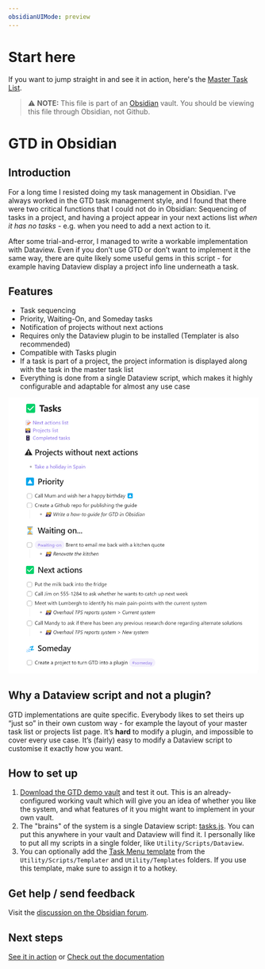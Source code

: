 ```yaml
---
obsidianUIMode: preview
---
```

# Start here

If you want to jump straight in and see it in action, here's the [Master Task List](01%20Project%20Management/✅%20Tasks.md).

> ⚠️ **NOTE:** This file is part of an [Obsidian](https://obsidian.md/) vault. You should be viewing this file through Obsidian, not Github.

# GTD in Obsidian

## Introduction

For a long time I resisted doing my task management in Obsidian. I've always worked in the GTD task management style, and I found that there were two critical functions that I could not do in Obsidian: Sequencing of tasks in a project, and having a project appear in your next actions list *when it has no tasks* - e.g. when you need to add a next action to it.

After some trial-and-error, I managed to write a workable implementation with Dataview. Even if you don’t use GTD or don’t want to implement it the same way, there are quite likely some useful gems in this script - for example having Dataview display a project info line underneath a task.

## Features

- Task sequencing
- Priority, Waiting-On, and Someday tasks
- Notification of projects without next actions
- Requires only the Dataview plugin to be installed (Templater is also recommended)
- Compatible with Tasks plugin
- If a task is part of a project, the project information is displayed along with the task in the master task list
- Everything is done from a single Dataview script, which makes it highly configurable and adaptable for almost any use case

![](00%20Documentation/attachments/Pasted%20image%2020230821133422.png)

## Why a Dataview script and not a plugin?

GTD implementations are quite specific. Everybody likes to set theirs up “just so” in their own custom way - for example the layout of your master task list or projects list page. It’s **hard** to modify a plugin, and impossible to cover every use case. It’s (fairly) easy to modify a Dataview script to customise it exactly how you want.

## How to set up

1. [Download the GTD demo vault](https://github.com/alangrainger/obsidian-gtd/archive/refs/heads/main.zip) and test it out. This is an already-configured working vault which will give you an idea of whether you like the system, and what features of it you might want to implement in your own vault.
2. The "brains" of the system is a single Dataview script: [tasks.js](00%20Documentation/tasks.js.md). You can put this anywhere in your vault and Dataview will find it. I personally like to put all my scripts in a single folder, like `Utility/Scripts/Dataview`.
3. You can optionally add the [Task Menu template](00%20Documentation/Task%20menu%20template.md) from the `Utility/Scripts/Templater` and `Utility/Templates` folders. If you use this template, make sure to assign it to a hotkey.

## Get help / send feedback

Visit the [discussion on the Obsidian forum](https://forum.obsidian.md/t/65502).

## Next steps

[See it in action](01%20Project%20Management/✅%20Tasks.md) or [Check out the documentation](00%20Documentation/Documentation.md)
